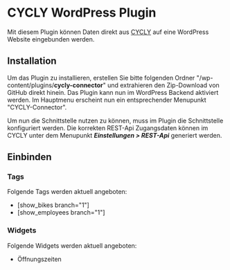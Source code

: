 # CYCLY WordPress Plugin

Mit diesem Plugin können Daten direkt aus [CYCLY](https://cycly.ch/) auf eine WordPress Website eingebunden werden.

## Installation

Um das Plugin zu installieren, erstellen Sie bitte folgenden Ordner "/wp-content/plugins/**cycly-connector**" und extrahieren den Zip-Download von GitHub direkt hinein. Das Plugin kann nun im WordPress Backend aktiviert werden. Im Hauptmenu erscheint nun ein entsprechender Menupunkt "CYCLY-Connector".

Um nun die Schnittstelle nutzen zu können, muss im Plugin die Schnittstelle konfiguriert werden. Die korrekten REST-Api Zugangsdaten können im CYCLY unter dem Menupunkt ***Einstellungen > REST-Api*** generiert werden.

## Einbinden
### Tags
Folgende Tags werden aktuell angeboten:
* [show_bikes branch="1"]
* [show_employees branch="1"]

### Widgets
Folgende Widgets werden aktuell angeboten:
* Öffnungszeiten
